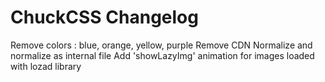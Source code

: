 # ChuckCSS Changelog


Remove colors : blue, orange, yellow, purple
Remove CDN Normalize and normalize as internal file
Add 'showLazyImg' animation for images loaded with lozad library
